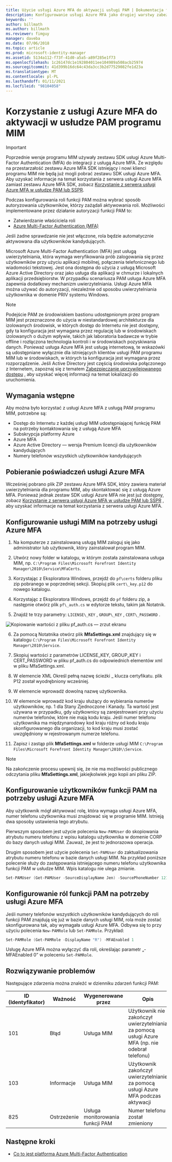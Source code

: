 ```yaml
---
title: Użycie usługi Azure MFA do aktywacji usługi PAM | Dokumentacja firmy Microsoft
description: Konfigurowanie usługi Azure MFA jako drugiej warstwy zabezpieczeń używanej, gdy użytkownicy aktywują role w ramach usługi Privileged Access Management.
keywords: ''
author: billmath
ms.author: billmath
ms.reviewer: fimguy
manager: daveba
ms.date: 07/06/2018
ms.topic: article
ms.prod: microsoft-identity-manager
ms.assetid: 5134a112-f73f-41d0-a5a5-a89f285e1f73
ms.openlocfilehash: 1c26147dc1e192804011ee104989a508acb25974
ms.sourcegitcommit: 41d399b16dc64c43da3cc3b2d77529082fe1d23a
ms.translationtype: MT
ms.contentlocale: pl-PL
ms.lasthandoff: 01/11/2021
ms.locfileid: "98104058"
---
```

# <a name="using-azure-mfa-for-activation-in-mim-pam"></a>Korzystanie z usługi Azure MFA do aktywacji w usłudze PAM programu MIM
> [!IMPORTANT]
> Poprzednie wersje programu MIM używały zestawu SDK usługi Azure Multi-Factor Authentication (MFA) do integracji z usługą Azure MFA.  Ze względu na przestarzałość zestawu Azure MFA SDK istniejący i nowi klienci programu MIM nie będą już mogli pobrać zestawu SDK usługi Azure MFA. Aby uzyskać informacje na temat korzystania z serwera usługi Azure MFA zamiast zestawu Azure MFA SDK, zobacz [Korzystanie z serwera usługi Azure MFA w usłudze PAM lub SSPR](../working-with-mfaserver-for-mim.md).




Podczas konfigurowania roli funkcji PAM można wybrać sposób autoryzowania użytkowników, którzy zażądali aktywowania roli. Możliwości implementowane przez działanie autoryzacji funkcji PAM to:

- Zatwierdzanie właściciela roli
- [Azure Multi-Factor Authentication (MFA)](https://docs.microsoft.com/azure/multi-factor-authentication/multi-factor-authentication)

Jeśli żadne sprawdzanie nie jest włączone, rola będzie automatycznie aktywowana dla użytkowników kandydujących.

Microsoft Azure Multi-Factor Authentication (MFA) jest usługą uwierzytelniania, która wymaga weryfikowania prób zalogowania się przez użytkowników przy użyciu aplikacji mobilnej, połączenia telefonicznego lub wiadomości tekstowej. Jest ona dostępna do użycia z usługą Microsoft Azure Active Directory oraz jako usługa dla aplikacji w chmurze i lokalnych aplikacji przedsiębiorstw. W przypadku scenariusza PAM usługa Azure MFA zapewnia dodatkowy mechanizm uwierzytelniania. Usługi Azure MFA można używać do autoryzacji, niezależnie od sposobu uwierzytelniania użytkownika w domenie PRIV systemu Windows.

> [!NOTE]
> Podejście PAM ze środowiskiem bastionu udostępnionym przez program MIM jest przeznaczone do użycia w niestandardowej architekturze dla izolowanych środowisk, w których dostęp do Internetu nie jest dostępny, gdy ta konfiguracja jest wymagana przez regulację lub w środowiskach izolowanych o dużym wpływie, takich jak laboratoria badawcze w trybie offline i rozłączona technologia kontroli i w środowiskach pozyskiwania danych.  Ponieważ usługa Azure MFA jest usługą internetową, te wskazówki są udostępniane wyłącznie dla istniejących klientów usługi PAM programu MIM lub w środowiskach, w których ta konfiguracja jest wymagana przez rozporządzenie. Jeśli Active Directory jest częścią środowiska połączonego z Internetem, zapoznaj się z tematem [Zabezpieczanie uprzywilejowanego dostępu](/security/compass/overview) , aby uzyskać więcej informacji na temat lokalizacji do uruchomienia.

## <a name="prerequisites"></a>Wymagania wstępne

Aby można było korzystać z usługi Azure MFA z usługą PAM programu MIM, potrzebne są:

- Dostęp do Internetu z każdej usługi MIM udostępniającej funkcję PAM na potrzeby kontaktowania się z usługą Azure MFA
- Subskrypcja platformy Azure
- Azure MFA
- Azure Active Directory — wersja Premium licencji dla użytkowników kandydujących
- Numery telefonów wszystkich użytkowników kandydujących

## <a name="downloading-the-azure-mfa-service-credentials"></a>Pobieranie poświadczeń usługi Azure MFA

Wcześniej pobrano plik ZIP zestawu Azure MFA SDK, który zawiera materiał uwierzytelniania dla programu MIM, aby skontaktować się z usługą Azure MFA. Ponieważ jednak zestaw SDK usługi Azure MFA nie jest już dostępny, zobacz [Korzystanie z serwera usługi Azure MFA w usłudze PAM lub SSPR](../working-with-mfaserver-for-mim.md) , aby uzyskać informacje na temat korzystania z serwera usługi Azure MFA.


## <a name="configuring-the-mim-service-for-azure-mfa"></a>Konfigurowanie usługi MIM na potrzeby usługi Azure MFA

1.  Na komputerze z zainstalowaną usługą MIM zaloguj się jako administrator lub użytkownik, który zainstalował program MIM.

2.  Utwórz nowy folder w katalogu, w którym została zainstalowana usługa MIM, np. ```C:\Program Files\Microsoft Forefront Identity Manager\2010\Service\MfaCerts```.

3.  Korzystając z Eksploratora Windows, przejdź do ```pf\certs``` folderu pliku zip pobranego w poprzedniej sekcji. Skopiuj plik ```cert\_key.p12``` do nowego katalogu.

4.  Korzystając z Eksploratora Windows, przejdź do ```pf``` folderu zip, a następnie otwórz plik ```pf\_auth.cs``` w edytorze tekstu, takim jak Notatnik.

5. Znajdź te trzy parametry: ```LICENSE\_KEY``` , ```GROUP\_KEY``` , ```CERT\_PASSWORD``` .

![Kopiowanie wartości z pliku pf\_auth.cs — zrzut ekranu](media/PAM-Azure-MFA-Activation-Image-2.png)

6. Za pomocą Notatnika otwórz plik **MfaSettings.xml** znajdujący się w katalogu ```C:\Program Files\Microsoft Forefront Identity Manager\2010\Service```.

7. Skopiuj wartości z parametrów LICENSE\_KEY, GROUP\_KEY i CERT\_PASSWORD w pliku pf\_auth.cs do odpowiednich elementów xml w pliku MfaSettings.xml.

8. W **<CertFilePath>** elemencie XML Określ pełną nazwę ścieżki \_ klucza certyfikatu. plik P12 został wyodrębniony wcześniej.

9. W **<username>** elemencie wprowadź dowolną nazwę użytkownika.

10. W **<DefaultCountryCode>** elemencie wprowadź kod kraju służący do wybierania numerów użytkowników, np. 1 dla Stany Zjednoczone i Kanady. Ta wartość jest używana w przypadku, gdy użytkownicy są zarejestrowani przy użyciu numerów telefonów, które nie mają kodu kraju. Jeśli numer telefonu użytkownika ma międzynarodowy kod kraju różny od kodu kraju skonfigurowanego dla organizacji, to kod kraju musi zostać uwzględniony w rejestrowanym numerze telefonu.

11. Zapisz i zastąp plik **MfaSettings.xml** w folderze usługi MIM ```C:\Program Files\Microsoft Forefront Identity Manager\2010\\Service```.

> [!NOTE]
> Na zakończenie procesu upewnij się, że nie ma możliwości publicznego odczytania pliku **MfaSettings.xml**, jakiejkolwiek jego kopii ani pliku ZIP.

## <a name="configure-pam-users-for-azure-mfa"></a>Konfigurowanie użytkowników funkcji PAM na potrzeby usługi Azure MFA

Aby użytkownik mógł aktywować rolę, która wymaga usługi Azure MFA, numer telefonu użytkownika musi znajdować się w programie MIM. Istnieją dwa sposoby ustawienia tego atrybutu.

Pierwszym sposobem jest użycie polecenia `New-PAMUser` do skopiowania atrybutu numeru telefonu z wpisu katalogu użytkownika w domenie CORP do bazy danych usługi MIM. Zauważ, że jest to jednorazowa operacja.

Drugim sposobem jest użycie polecenia `Set-PAMUser` do zaktualizowania atrybutu numeru telefonu w bazie danych usługi MIM. Na przykład poniższe polecenie służy do zastępowania istniejącego numeru telefonu użytkownika funkcji PAM w usłudze MIM. Wpis katalogu nie ulega zmianie.

```PowerShell
Set-PAMUser (Get-PAMUser -SourceDisplayName Jen) -SourcePhoneNumber 12135551212
```

## <a name="configure-pam-roles-for-azure-mfa"></a>Konfigurowanie ról funkcji PAM na potrzeby usługi Azure MFA

Jeśli numery telefonów wszystkich użytkowników kandydujących do roli funkcji PAM znajdują się już w bazie danych usługi MIM, rola może zostać skonfigurowana tak, aby wymagała usługi Azure MFA. Odbywa się to przy użyciu polecenia `New-PAMRole` lub `Set-PAMRole`. Przykład:

```PowerShell
Set-PAMRole (Get-PAMRole -DisplayName "R") -MFAEnabled 1
```

Usługę Azure MFA można wyłączyć dla roli, określając parametr „-MFAEnabled 0” w poleceniu `Set-PAMRole`.

## <a name="troubleshooting"></a>Rozwiązywanie problemów

Następujące zdarzenia można znaleźć w dzienniku zdarzeń funkcji PAM:

| ID (Identyfikator)  | Ważność | Wygenerowane przez | Opis |
|-----|----------|--------------|-------------|
| 101 | Błąd       | Usługa MIM            | Użytkownik nie zakończył uwierzytelniania za pomocą usługi Azure MFA (np. nie odebrał telefonu) |
| 103 | Informacje | Usługa MIM            | Użytkownik zakończył uwierzytelnianie za pomocą usługi Azure MFA podczas aktywacji                       |
| 825 | Ostrzeżenie     | Usługa monitorowania funkcji PAM | Numer telefonu został zmieniony                                |

## <a name="next-steps"></a>Następne kroki

- [Co to jest platforma Azure Multi-Factor Authentication](https://docs.microsoft.com/azure/multi-factor-authentication/multi-factor-authentication)
